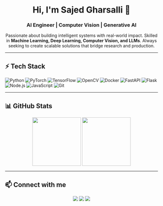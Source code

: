 <h1 align="center">Hi, I'm <b>Sajed Gharsalli</b> 👋</h1>
<h3 align="center">AI Engineer | Computer Vision | Generative AI</h3>
<p align="center">
  Passionate about building intelligent systems with real-world impact. Skilled in <b>Machine Learning, Deep Learning, Computer Vision, and LLMs</b>.  
  Always seeking to create scalable solutions that bridge research and production.
</p>

---

## ⚡ Tech Stack

![Python](https://img.shields.io/badge/-Python-3776AB?style=flat&logo=python&logoColor=white)
![PyTorch](https://img.shields.io/badge/-PyTorch-EE4C2C?style=flat&logo=pytorch&logoColor=white)
![TensorFlow](https://img.shields.io/badge/-TensorFlow-FF6F00?style=flat&logo=tensorflow&logoColor=white)
![OpenCV](https://img.shields.io/badge/-OpenCV-5C3EE8?style=flat&logo=opencv&logoColor=white)
![Docker](https://img.shields.io/badge/-Docker-2496ED?style=flat&logo=docker&logoColor=white)
![FastAPI](https://img.shields.io/badge/-FastAPI-009688?style=flat&logo=fastapi&logoColor=white)
![Flask](https://img.shields.io/badge/-Flask-000000?style=flat&logo=flask&logoColor=white)
![Node.js](https://img.shields.io/badge/-Node.js-339933?style=flat&logo=node.js&logoColor=white)
![JavaScript](https://img.shields.io/badge/-JavaScript-F7DF1E?style=flat&logo=javascript&logoColor=black)
![Git](https://img.shields.io/badge/-Git-F05032?style=flat&logo=git&logoColor=white)

---

## 📊 GitHub Stats

<p align="center">
  <img height="160" src="https://github-readme-stats.vercel.app/api?username=SajedGharsalli&show_icons=true&theme=tokyonight" />
  <img height="160" src="https://github-readme-stats.vercel.app/api/top-langs/?username=SajedGharsalli&layout=compact&theme=tokyonight" />
</p>

---

## 📫 Connect with me

<p align="center">
  <a href="https://github.com/SajedGharsalli"><img src="https://img.shields.io/badge/GitHub-100000?style=flat&logo=github&logoColor=white" /></a>
  <a href="https://linkedin.com/in/mohamed-sajed-gharsalli"><img src="https://img.shields.io/badge/LinkedIn-0077B5?style=flat&logo=linkedin&logoColor=white" /></a>
  <a href="mailto:mohamedsajed.gharsalli@gmail.com"><img src="https://img.shields.io/badge/Email-D14836?style=flat&logo=gmail&logoColor=white" /></a>
</p>

